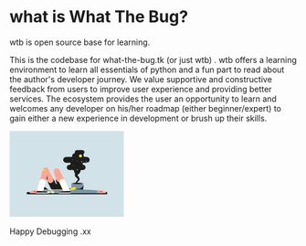 # what is What The Bug?
wtb is open source base for learning.

This is the codebase for what-the-bug.tk (or just wtb) . wtb offers a learning environment to learn all essentials of python and a fun part to read about the author's developer journey. We value supportive and constructive feedback from users to improve user experience and providing better services. The ecosystem provides the user an opportunity to learn and welcomes any developer on his/her roadmap (either beginner/expert) to gain either a new experience in development or brush up their skills.


<img src="./public/pic3.gif" width="200px"/>

Happy Debugging .xx
